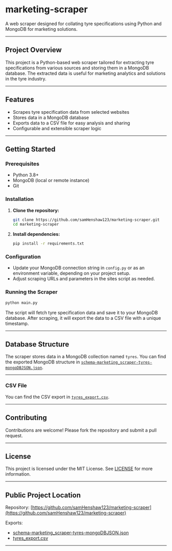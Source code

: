 # marketing-scraper

A web scraper designed for collating tyre specifications using Python and MongoDB for marketing solutions.

---

## Project Overview

This project is a Python-based web scraper tailored for extracting tyre specifications from various sources and storing them in a MongoDB database. The extracted data is useful for marketing analytics and solutions in the tyre industry.

---

## Features

- Scrapes tyre specification data from selected websites
- Stores data in a MongoDB database
- Exports data to a CSV file for easy analysis and sharing
- Configurable and extensible scraper logic

---

## Getting Started

### Prerequisites

- Python 3.8+
- MongoDB (local or remote instance)
- Git

### Installation

1. **Clone the repository:**
   ```sh
   git clone https://github.com/samHenshaw123/marketing-scraper.git
   cd marketing-scraper
   ```

2. **Install dependencies:**
   ```sh
   pip install -r requirements.txt
   ```

### Configuration

- Update your MongoDB connection string in `config.py` or as an environment variable, depending on your project setup.
- Adjust scraping URLs and parameters in the sites script as needed.

### Running the Scraper

```sh
python main.py
```

The script will fetch tyre specification data and save it to your MongoDB database. After scraping, it will export the data to a CSV file with a unique timestamp.

---

## Database Structure

The scraper stores data in a MongoDB collection named `tyres`. You can find the exported MongoDB structure in [`schema-marketing_scraper-tyres-mongoDBJSON.json`](schema-marketing_scraper-tyres-mongoDBJSON.json).

---

### CSV File

You can find the CSV export in [`tyres_export.csv`](tyres_export.csv).

---

## Contributing

Contributions are welcome! Please fork the repository and submit a pull request.

---

## License

This project is licensed under the MIT License. See [LICENSE](LICENSE) for more information.

---

## Public Project Location

Repository: [https://github.com/samHenshaw123/marketing-scraper](https://github.com/samHenshaw123/marketing-scraper)

Exports:
- [schema-marketing_scraper-tyres-mongoDBJSON.json](schema-marketing_scraper-tyres-mongoDBJSON.json)
- [tyres_export.csv](tyres_export.csv)

---
